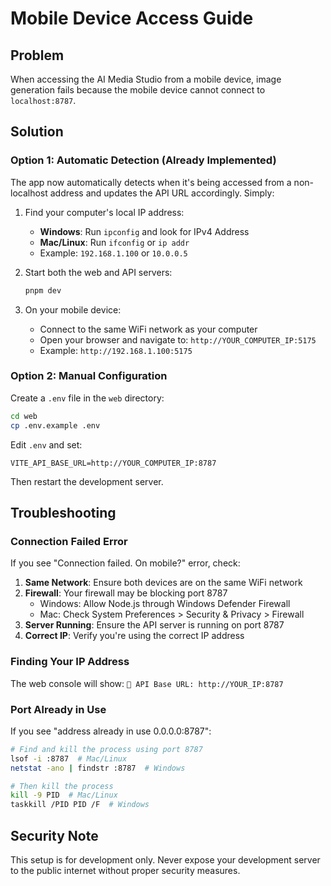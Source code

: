 # Mobile Device Access Guide

## Problem
When accessing the AI Media Studio from a mobile device, image generation fails because the mobile device cannot connect to `localhost:8787`.

## Solution

### Option 1: Automatic Detection (Already Implemented)
The app now automatically detects when it's being accessed from a non-localhost address and updates the API URL accordingly. Simply:

1. Find your computer's local IP address:
   - **Windows**: Run `ipconfig` and look for IPv4 Address
   - **Mac/Linux**: Run `ifconfig` or `ip addr`
   - Example: `192.168.1.100` or `10.0.0.5`

2. Start both the web and API servers:
   ```bash
   pnpm dev
   ```

3. On your mobile device:
   - Connect to the same WiFi network as your computer
   - Open your browser and navigate to: `http://YOUR_COMPUTER_IP:5175`
   - Example: `http://192.168.1.100:5175`

### Option 2: Manual Configuration
Create a `.env` file in the `web` directory:

```bash
cd web
cp .env.example .env
```

Edit `.env` and set:
```
VITE_API_BASE_URL=http://YOUR_COMPUTER_IP:8787
```

Then restart the development server.

## Troubleshooting

### Connection Failed Error
If you see "Connection failed. On mobile?" error, check:

1. **Same Network**: Ensure both devices are on the same WiFi network
2. **Firewall**: Your firewall may be blocking port 8787
   - Windows: Allow Node.js through Windows Defender Firewall
   - Mac: Check System Preferences > Security & Privacy > Firewall
3. **Server Running**: Ensure the API server is running on port 8787
4. **Correct IP**: Verify you're using the correct IP address

### Finding Your IP Address
The web console will show: `🔗 API Base URL: http://YOUR_IP:8787`

### Port Already in Use
If you see "address already in use 0.0.0.0:8787":
```bash
# Find and kill the process using port 8787
lsof -i :8787  # Mac/Linux
netstat -ano | findstr :8787  # Windows

# Then kill the process
kill -9 PID  # Mac/Linux
taskkill /PID PID /F  # Windows
```

## Security Note
This setup is for development only. Never expose your development server to the public internet without proper security measures.